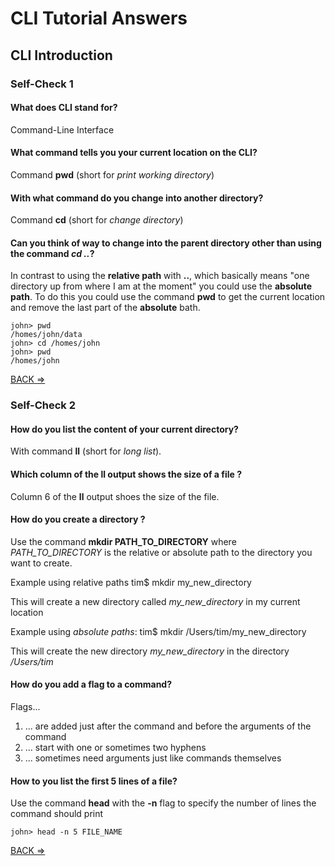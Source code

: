 # CLI Tutorial Answers

## CLI Introduction

### Self-Check 1

#### What does CLI stand for? 

Command-Line Interface

#### What command tells you your current location on the CLI?

Command **pwd** (short for *print working directory*)

#### With what command do you change into another directory?

Command **cd** (short for *change directory*)

#### Can you think of way to change into the parent directory  other than using the command *cd ..*?

In contrast to using the  **relative path** with **..**, which basically means "one directory up from where I am at the moment" you could use the **absolute path**. To do this you could use the command **pwd** to get the current location and remove the last part of the **absolute** bath. 

    john> pwd
    /homes/john/data
    john> cd /homes/john
    john> pwd
    /homes/john


<p align="left"><a href="https://bluemountainsanalytics.github.io/bma_ont_biosec_2022/INTRO_3.html">BACK =></a>
</p>


### Self-Check 2

#### How do you list the content of your current directory?

With command **ll** (short for *long list*).

#### Which column of the **ll** output shows the size of a file ?

Column 6 of the **ll** output shoes the size of the file.

#### How do you create a directory ?

Use the command **mkdir PATH_TO_DIRECTORY** where *PATH_TO_DIRECTORY* is the relative or absolute path to the directory you want to create.

Example using relative paths
    tim$ mkdir my_new_directory

This will create a new directory called *my_new_directory* in my current location

Example using *absolute paths*:
    tim$ mkdir /Users/tim/my_new_directory

This will create the new directory *my_new_directory* in the directory */Users/tim*

#### How do you add a **flag** to a command?

Flags... 

<ol>
  <li>... are added just after the command and before the arguments of the command</li>
  <li>... start with one or sometimes two hyphens</li>
  <li>... sometimes need arguments just like commands themselves</li>
</ol>

#### How to you list the first 5 lines of a file?

Use the command **head** with the **-n** flag to specify the number of lines the command should print

    john> head -n 5 FILE_NAME

<p align="left"><a href="https://bluemountainsanalytics.github.io/bma_ont_biosec_2022/INTRO_4.html">BACK =></a>
</p>
